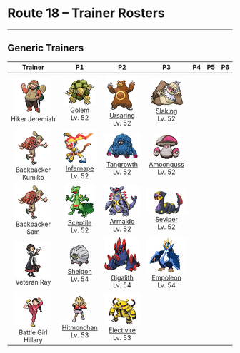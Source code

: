 # Route 18 – Trainer Rosters

---

## Generic Trainers</h3>

| Trainer | P1 | P2 | P3 | P4 | P5 | P6 |
|:-------:|:--:|:--:|:--:|:--:|:--:|:--:|
| ![Hiker Jeremiah](../../assets/trainers/hiker.png "Hiker Jeremiah")<br>Hiker Jeremiah | ![Golem](../../assets/sprites/golem/front.gif "Golem: Even dynamite can’t harm its hard, boulderlike body. It sheds its hide just once a year.")<br>[Golem](../../pokemon/golem.md/)<br>Lv. 52 | ![Ursaring](../../assets/sprites/ursaring/front.gif "Ursaring: In its territory, it leaves scratches on trees that bear delicious berries or fruits.")<br>[Ursaring](../../pokemon/ursaring.md/)<br>Lv. 52 | ![Slaking](../../assets/sprites/slaking/front.gif "Slaking: The world’s laziest Pokémon. When it is lounging, it is actually saving energy for striking back.")<br>[Slaking](../../pokemon/slaking.md/)<br>Lv. 52 |
| ![Backpacker Kumiko](../../assets/trainers/backpacker.png "Backpacker Kumiko")<br>Backpacker Kumiko | ![Infernape](../../assets/sprites/infernape/front.gif "Infernape: It uses unique fighting moves with fire on its hands and feet. It will take on any opponent.")<br>[Infernape](../../pokemon/infernape.md/)<br>Lv. 52 | ![Tangrowth](../../assets/sprites/tangrowth/front.gif "Tangrowth: Its arms are made of plants that bind themselves to things. They grow back right away if cut.")<br>[Tangrowth](../../pokemon/tangrowth.md/)<br>Lv. 52 | ![Amoonguss](../../assets/sprites/amoonguss/front.gif "Amoonguss: They show off their Poké Ball caps to lure prey, but very few Pokémon are fooled by this.")<br>[Amoonguss](../../pokemon/amoonguss.md/)<br>Lv. 52 |
| ![Backpacker Sam](../../assets/trainers/backpacker.png "Backpacker Sam")<br>Backpacker Sam | ![Sceptile](../../assets/sprites/sceptile/front.gif "Sceptile: The leaves that grow on its arms can slice down thick trees. It is without peer in jungle combat.")<br>[Sceptile](../../pokemon/sceptile.md/)<br>Lv. 52 | ![Armaldo](../../assets/sprites/armaldo/front.gif "Armaldo: It went ashore after evolving. Its entire body is clad in a sturdy armor.")<br>[Armaldo](../../pokemon/armaldo.md/)<br>Lv. 52 | ![Seviper](../../assets/sprites/seviper/front.gif "Seviper: For many generations, it has feuded with Zangoose. It whets its bladed tail on rocks for battle.")<br>[Seviper](../../pokemon/seviper.md/)<br>Lv. 52 |
| ![Veteran Ray](../../assets/trainers/veteran.png "Veteran Ray")<br>Veteran Ray | ![Shelgon](../../assets/sprites/shelgon/front.gif "Shelgon: Within its rugged shell, its cells have begun changing. The shell peels off the instant it evolves.")<br>[Shelgon](../../pokemon/shelgon.md/)<br>Lv. 54 | ![Gigalith](../../assets/sprites/gigalith/front.gif "Gigalith: The solar energy absorbed by its body’s orange crystals is magnified internally and fired from its mouth.")<br>[Gigalith](../../pokemon/gigalith.md/)<br>Lv. 54 | ![Empoleon](../../assets/sprites/empoleon/front.gif "Empoleon: If anyone were to hurt its pride, it would slash them with wings that can cleave through an ice floe.")<br>[Empoleon](../../pokemon/empoleon.md/)<br>Lv. 54 |
| ![Battle Girl Hillary](../../assets/trainers/battle_girl.png "Battle Girl Hillary")<br>Battle Girl Hillary | ![Hitmonchan](../../assets/sprites/hitmonchan/front.gif "Hitmonchan: The arm-twisting punches it throws pulverize even concrete. It rests after three minutes of fighting.")<br>[Hitmonchan](../../pokemon/hitmonchan.md/)<br>Lv. 53 | ![Electivire](../../assets/sprites/electivire/front.gif "Electivire: Heedless of enemy attacks, it closes in, shoves its tails onto the foe, then looses high voltage.")<br>[Electivire](../../pokemon/electivire.md/)<br>Lv. 53 |

